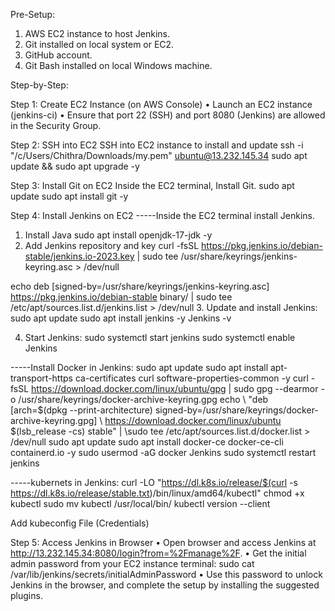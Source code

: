 Pre-Setup: 
1.	AWS EC2 instance to host Jenkins.
2.	Git installed on local system or EC2.
3.	GitHub account.
4.	Git Bash installed on local Windows machine.

Step-by-Step:

Step 1: Create EC2 Instance (on AWS Console)
•	Launch an EC2 instance (jenkins-ci)
•	Ensure that port 22 (SSH) and port 8080 (Jenkins) are allowed in the Security Group.

Step 2: SSH into EC2
SSH into EC2 instance to install and update
ssh -i "/c/Users/Chithra/Downloads/my.pem" ubuntu@13.232.145.34
sudo apt update && sudo apt upgrade -y

Step 3: Install Git on EC2 
Inside the EC2 terminal, Install Git.
sudo apt update
sudo apt install git -y

Step 4: Install Jenkins on EC2
-----Inside the EC2 terminal install Jenkins.
1.	Install Java 
sudo apt install openjdk-17-jdk -y
2.	Add Jenkins repository and key
curl -fsSL https://pkg.jenkins.io/debian-stable/jenkins.io-2023.key | sudo tee /usr/share/keyrings/jenkins-keyring.asc > /dev/null

echo deb [signed-by=/usr/share/keyrings/jenkins-keyring.asc] https://pkg.jenkins.io/debian-stable binary/ | sudo tee /etc/apt/sources.list.d/jenkins.list > /dev/null
3.	Update and install Jenkins:
sudo apt update
sudo apt install jenkins -y
Jenkins -v

4.	Start Jenkins:
sudo systemctl start jenkins
sudo systemctl enable Jenkins

-----Install Docker in Jenkins:
sudo apt update
sudo apt install apt-transport-https ca-certificates curl software-properties-common -y
curl -fsSL https://download.docker.com/linux/ubuntu/gpg | sudo gpg --dearmor -o /usr/share/keyrings/docker-archive-keyring.gpg echo \ "deb [arch=$(dpkg --print-architecture) signed-by=/usr/share/keyrings/docker-archive-keyring.gpg] \ https://download.docker.com/linux/ubuntu $(lsb_release -cs) stable" | \sudo tee /etc/apt/sources.list.d/docker.list > /dev/null
sudo apt update
sudo apt install docker-ce docker-ce-cli containerd.io -y
sudo usermod -aG docker Jenkins
sudo systemctl restart jenkins

-----kubernets in Jenkins:
curl -LO "https://dl.k8s.io/release/$(curl -s https://dl.k8s.io/release/stable.txt)/bin/linux/amd64/kubectl"
chmod +x kubectl
sudo mv kubectl /usr/local/bin/
kubectl version --client

Add kubeconfig File (Credentials)

Step 5: Access Jenkins in Browser
•	Open browser and access Jenkins at http://13.232.145.34:8080/login?from=%2Fmanage%2F.
•	Get the initial admin password from your EC2 instance terminal:
sudo cat /var/lib/jenkins/secrets/initialAdminPassword
•	Use this password to unlock Jenkins in the browser, and complete the setup by installing the suggested plugins.
